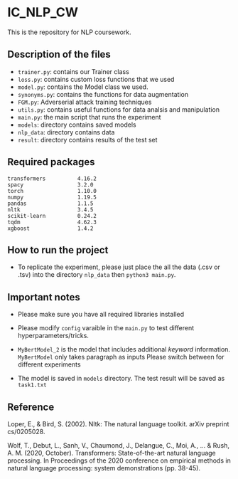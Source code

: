 # IC_NLP_CW
This is the repository for NLP coursework.

## Description of the files
- `trainer.py`: contains our Trainer class
- `loss.py`: contains custom loss functions that we used
- `model.py`: contains the Model class we used.
- `synonyms.py`: contains the functions for data augmentation
- `FGM.py`: Adverserial attack training techniques
- `utils.py`: contains useful functions for data analsis and manipulation
- `main.py`: the main script that runs the experiment
- `models`: directory contains saved models
- `nlp_data`: directory contains data
- `result`: directory contains results of the test set

## Required packages
`transformers          4.16.2`  
`spacy                 3.2.0`  
`torch                 1.10.0`  
`numpy                 1.19.5`  
`pandas                1.1.5`  
`nltk                  3.4.5`  
`scikit-learn          0.24.2`  
`tqdm                  4.62.3`  
`xgboost               1.4.2`  

## How to run the project
* To replicate the experiment, please just place the all the data (.csv or .tsv) into the directory `nlp_data` then `python3 main.py`.

## Important notes
* Please make sure you have all required libraries installed

* Please modify `config` varaible in the `main.py` to test different hyperparameters/tricks. 

* `MyBertModel_2` is the model that includes additional *keyword* information. `MyBertModel` only takes paragraph as inputs Please switch between for different experiments

* The model is saved in `models` directory. The test result will be saved as `task1.txt`

## Reference
Loper, E., & Bird, S. (2002). Nltk: The natural language toolkit. arXiv preprint cs/0205028.

Wolf, T., Debut, L., Sanh, V., Chaumond, J., Delangue, C., Moi, A., ... & Rush, A. M. (2020, October). Transformers: State-of-the-art natural language processing. In Proceedings of the 2020 conference on empirical methods in natural language processing: system demonstrations (pp. 38-45).
